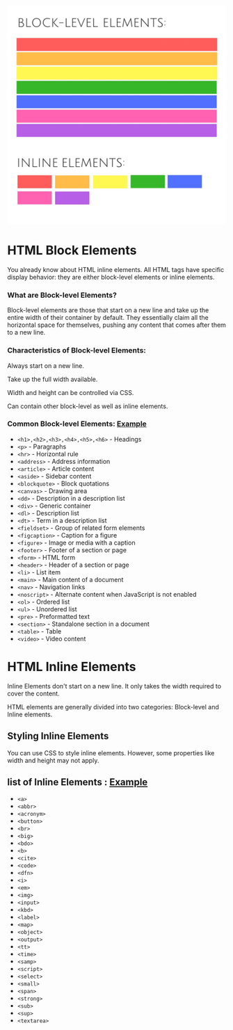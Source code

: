 ![Alt text](image.png)

# HTML Block Elements
You already know about HTML inline elements. All HTML tags have specific display behavior: they are either block-level elements or inline elements.

### What are Block-level Elements?
Block-level elements are those that start on a new line and take up the entire width of their container by default. They essentially claim all the horizontal space for themselves, pushing any content that comes after them to a new line.

### Characteristics of Block-level Elements:
Always start on a new line.

Take up the full width available.

Width and height can be controlled via CSS.

Can contain other block-level as well as inline elements.

### Common Block-level Elements: [Example](block_elements.html)

- `<h1>,<h2>,<h3>,<h4>,<h5>,<h6>` - Headings
- `<p>` - Paragraphs
- `<hr>` - Horizontal rule
- `<address>` - Address information
- `<article>` - Article content
- `<aside>` - Sidebar content
- `<blockquote>` - Block quotations
- `<canvas>` - Drawing area
- `<dd>` - Description in a description list
- `<div>` - Generic container
- `<dl>` - Description list
- `<dt>` - Term in a description list
- `<fieldset>` - Group of related form elements
- `<figcaption>` - Caption for a figure
- `<figure>` - Image or media with a caption
- `<footer>` - Footer of a section or page
- `<form>` - HTML form
- `<header>` - Header of a section or page
- `<li>` - List item
- `<main>` - Main content of a document
- `<nav>` - Navigation links
- `<noscript>` - Alternate content when JavaScript is not enabled
- `<ol>` - Ordered list
- `<ul>` - Unordered list
- `<pre>` - Preformatted text
- `<section>` - Standalone section in a document
- `<table>` - Table
- `<video>` - Video content

# HTML Inline Elements
Inline Elements don't start on a new line. It only takes the width required to cover the content.

HTML elements are generally divided into two categories: Block-level and Inline elements.

## Styling Inline Elements
You can use CSS to style inline elements. However, some properties like width and height may not apply.

## list of Inline Elements : [Example](inline_elements.html)
- `<a>`
- `<abbr>`
- `<acronym>`
- `<button>`
- `<br>`
- `<big>`
- `<bdo>`
- `<b>`
- `<cite>`
- `<code>`
- `<dfn>`
- `<i>`
- `<em>`
- `<img>`
- `<input>`
- `<kbd>`
- `<label>`
- `<map>`
- `<object>`
- `<output>`
- `<tt>`
- `<time>`
- `<samp>`
- `<script>`
- `<select>`
- `<small>`
- `<span>`
- `<strong>`
- `<sub>`
- `<sup>`
- `<textarea>`
